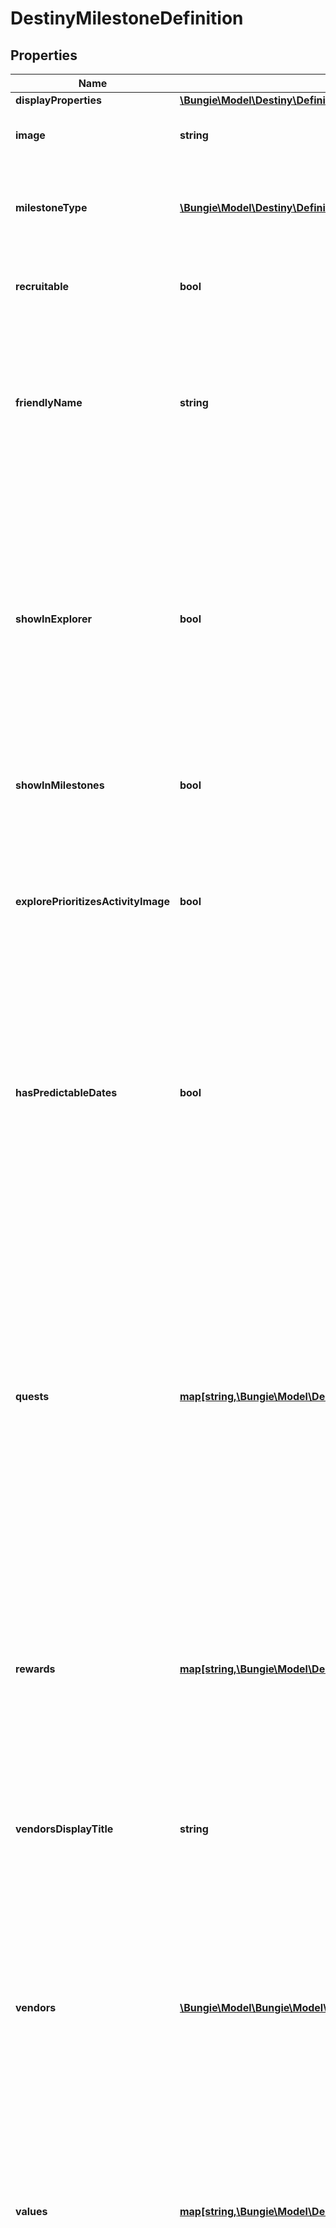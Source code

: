 # DestinyMilestoneDefinition

## Properties
Name | Type | Description | Notes
------------ | ------------- | ------------- | -------------
**displayProperties** | [**\Bungie\Model\Destiny\Definitions\Common\DestinyDisplayPropertiesDefinition**](DestinyDisplayPropertiesDefinition.md) |  | [optional] 
**image** | **string** | A custom image someone made just for the milestone. Isn&#39;t that special? | [optional] 
**milestoneType** | [**\Bungie\Model\Destiny\Definitions\Milestones\DestinyMilestoneType**](DestinyMilestoneType.md) | An enumeration listing one of the possible types of milestones. Check out the DestinyMilestoneType enum for more info! | [optional] 
**recruitable** | **bool** | If True, then the Milestone has been integrated with BNet&#39;s recruiting feature. | [optional] 
**friendlyName** | **string** | If the milestone has a friendly identifier for association with other features - such as Recruiting - that identifier can be found here. This is \&quot;friendly\&quot; in that it looks better in a URL than whatever the identifier for the Milestone actually is. | [optional] 
**showInExplorer** | **bool** | If TRUE, this entry should be returned in the list of milestones for the \&quot;Explore Destiny\&quot; (i.e. new BNet homepage) features of Bungie.net (as long as the underlying event is active) Note that this is a property specifically used by BNet and the companion app for the \&quot;Live Events\&quot; feature of the front page/welcome view: it&#39;s not a reflection of what you see in-game. | [optional] 
**showInMilestones** | **bool** | Determines whether we&#39;ll show this Milestone in the user&#39;s personal Milestones list. | [optional] 
**explorePrioritizesActivityImage** | **bool** | If TRUE, \&quot;Explore Destiny\&quot; (the front page of BNet and the companion app) prioritize using the activity image over any overriding Quest or Milestone image provided. This unfortunate hack is brought to you by Trials of The Nine. | [optional] 
**hasPredictableDates** | **bool** | A shortcut for clients - and the server - to understand whether we can predict the start and end dates for this event. In practice, there are multiple ways that an event could have predictable date ranges, but not all events will be able to be predicted via any mechanism (for instance, events that are manually triggered on and off) | [optional] 
**quests** | [**map[string,\Bungie\Model\Destiny\Definitions\Milestones\DestinyMilestoneQuestDefinition]**](DestinyMilestoneQuestDefinition.md) | The full set of possible Quests that give the overview of the Milestone event/activity in question. Only one of these can be active at a time for a given Conceptual Milestone, but many of them may be \&quot;available\&quot; for the user to choose from. (for instance, with Milestones you can choose from the three available Quests, but only one can be active at a time) Keyed by the quest item.  As of Forsaken (~September 2018), Quest-style Milestones are being removed for many types of activities. There will likely be further revisions to the Milestone concept in the future. | [optional] 
**rewards** | [**map[string,\Bungie\Model\Destiny\Definitions\Milestones\DestinyMilestoneRewardCategoryDefinition]**](DestinyMilestoneRewardCategoryDefinition.md) | If this milestone can provide rewards, this will define the categories into which the individual reward entries are placed.  This is keyed by the Category&#39;s hash, which is only guaranteed to be unique within a given Milestone. | [optional] 
**vendorsDisplayTitle** | **string** | If you&#39;re going to show Vendors for the Milestone, you can use this as a localized \&quot;header\&quot; for the section where you show that vendor data. It&#39;ll provide a more context-relevant clue about what the vendor&#39;s role is in the Milestone. | [optional] 
**vendors** | [**\Bungie\Model\\Bungie\Model\Destiny\Definitions\Milestones\DestinyMilestoneVendorDefinition[]**](DestinyMilestoneVendorDefinition.md) | Sometimes, milestones will have rewards provided by Vendors. This definition gives the information needed to understand which vendors are relevant, the order in which they should be returned if order matters, and the conditions under which the Vendor is relevant to the user. | [optional] 
**values** | [**map[string,\Bungie\Model\Destiny\Definitions\Milestones\DestinyMilestoneValueDefinition]**](DestinyMilestoneValueDefinition.md) | Sometimes, milestones will have arbitrary values associated with them that are of interest to us or to third party developers. This is the collection of those values&#39; definitions, keyed by the identifier of the value and providing useful definition information such as localizable names and descriptions for the value. | [optional] 
**isInGameMilestone** | **bool** | Some milestones are explicit objectives that you can see and interact with in the game. Some milestones are more conceptual, built by BNet to help advise you on activities and events that happen in-game but that aren&#39;t explicitly shown in game as Milestones. If this is TRUE, you can see this as a milestone in the game. If this is FALSE, it&#39;s an event or activity you can participate in, but you won&#39;t see it as a Milestone in the game&#39;s UI. | [optional] 
**activities** | [**\Bungie\Model\\Bungie\Model\Destiny\Definitions\Milestones\DestinyMilestoneChallengeActivityDefinition[]**](DestinyMilestoneChallengeActivityDefinition.md) | A Milestone can now be represented by one or more activities directly (without a backing Quest), and that activity can have many challenges, modifiers, and related to it. | [optional] 
**defaultOrder** | **int** |  | [optional] 
**hash** | **int** | The unique identifier for this entity. Guaranteed to be unique for the type of entity, but not globally.  When entities refer to each other in Destiny content, it is this hash that they are referring to. | [optional] 
**index** | **int** | The index of the entity as it was found in the investment tables. | [optional] 
**redacted** | **bool** | If this is true, then there is an entity with this identifier/type combination, but BNet is not yet allowed to show it. Sorry! | [optional] 

[[Back to Model list]](../README.md#documentation-for-models) [[Back to API list]](../README.md#documentation-for-api-endpoints) [[Back to README]](../README.md)


